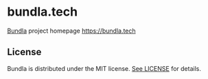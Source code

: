 # bundla.tech

[Bundla](https://github.com/tgaru/bundla) project homepage https://bundla.tech

## License
Bundla is distributed under the MIT license. [See LICENSE](./LICENSE.md) for details.